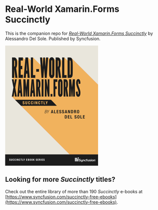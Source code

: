 # Real-World Xamarin.Forms Succinctly

This is the companion repo for [*Real-World Xamarin.Forms Succinctly*](https://www.syncfusion.com/succinctly-free-ebooks/real-world-xamarin-forms-succinctly) by Alessandro Del Sole. Published by Syncfusion.

[![cover](https://github.com/SyncfusionSuccinctlyE-Books/Real-World-Xamarin.Forms-Succinctly/blob/main/cover.png)](https://www.syncfusion.com/succinctly-free-ebooks)

## Looking for more _Succinctly_ titles?

Check out the entire library of more than 190 _Succinctly_ e-books at [https://www.syncfusion.com/succinctly-free-ebooks](https://www.syncfusion.com/succinctly-free-ebooks).
